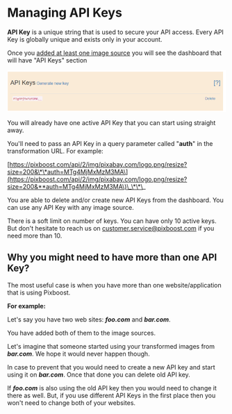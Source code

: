 # Managing API Keys

**API Key** is a unique string that is used to secure your API access. Every API Key is globally unique and exists only in your account.

Once you [added at least one image source](adding-image-source.md) you will see the dashboard that will have "API Keys" section

![](../.gitbook/assets/api-keys-list.png)

You will already have one active API Key that you can start using straight away. 

You'll need to pass an API Key in a query parameter called "**auth**" in the transformation URL. For example:

[https://pixboost.com/api/2/img/pixabay.com/logo.png/resize?size=200&\*\*auth=MTg4MjMxMzM3MA\](https://pixboost.com/api/2/img/pixabay.com/logo.png/resize?size=200&**auth=MTg4MjMxMzM3MA\)\_\*\*\_

You are able to delete and/or create new API Keys from the dashboard. You can use any API Key with any image source.

There is a soft limit on number of keys. You can have only 10 active keys. But don't hesitate to reach us on customer.service@pixboost.com if you need more than 10.

## Why you might need to have more than one API Key?

The most useful case is when you have more than one website/application that is using Pixboost.

**For example:**

Let's say you have two web sites: _**foo.com**_ and _**bar.com**_.

You have added both of them to the image sources.

Let's imagine that someone started using your transformed images from _**bar.com**_. We hope it would never happen though.

In case to prevent that you would need to create a new API key and start using it on _**bar.com**_. Once that done you can delete old API key.

If _**foo.com**_ is also using the old API key then you would need to change it there as well. But, if you use different API Keys in the first place then you won't need to change both of your websites.

